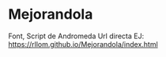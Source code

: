 # Mejorandola
Font, Script de Andromeda
Url directa EJ:   https://rllom.github.io/Mejorandola/index.html
